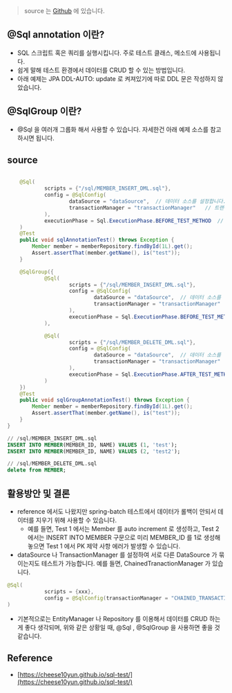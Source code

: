 > source 는 [Github](https://github.com/leechoongyon/spring-boot-batch-example) 에 있습니다.

## @Sql annotation 이란?
- SQL 스크립트 혹은 쿼리를 실행시킵니다. 주로 테스트 클래스, 메소드에 사용됩니다.
- 쉽게 말해 테스트 환경에서 데이터를 CRUD 할 수 있는 방법입니다.
- 아래 예제는 JPA DDL-AUTO: update 로 켜져있기에 따로 DDL 문은 작성하지 않았습니다.

## @SqlGroup 이란?
- @Sql 을 여러개 그룹화 해서 사용할 수 있습니다. 자세한건 아래 예제 소스를 참고하시면 됩니다.

## source
```java

    @Sql(
            scripts = {"/sql/MEMBER_INSERT_DML.sql"},
            config = @SqlConfig(
                    dataSource = "dataSource",  // 데이터 소스를 설정합니다.
                    transactionManager = "transactionManager"   // 트랜잭션 매니저를 설정합니다.
            ),
            executionPhase = Sql.ExecutionPhase.BEFORE_TEST_METHOD  // 테스트 메소드 시작 전에 동작합니다.
    )
    @Test
    public void sqlAnnotationTest() throws Exception {
        Member member = memberRepository.findById(1L).get();
        Assert.assertThat(member.getName(), is("test"));
    }

    @SqlGroup({
            @Sql(
                    scripts = {"/sql/MEMBER_INSERT_DML.sql"},
                    config = @SqlConfig(
                            dataSource = "dataSource",  // 데이터 소스를 설정합니다.
                            transactionManager = "transactionManager"   // 트랜잭션 매니저를 설정합니다.
                    ),
                    executionPhase = Sql.ExecutionPhase.BEFORE_TEST_METHOD  // 테스트 메소드 시작 전에 동작합니다.
            ),

            @Sql(
                    scripts = {"/sql/MEMBER_DELETE_DML.sql"},
                    config = @SqlConfig(
                            dataSource = "dataSource",  // 데이터 소스를 설정합니다.
                            transactionManager = "transactionManager"   // 트랜잭션 매니저를 설정합니다.
                    ),
                    executionPhase = Sql.ExecutionPhase.AFTER_TEST_METHOD  // 테스트 메소드 끝나고 동작합니다.
            )
    })
    @Test
    public void sqlGroupAnnotationTest() throws Exception {
        Member member = memberRepository.findById(1L).get();
        Assert.assertThat(member.getName(), is("test"));
    }
}
```

```sql
// /sql/MEMBER_INSERT_DML.sql
INSERT INTO MEMBER(MEMBER_ID, NAME) VALUES (1, 'test');
INSERT INTO MEMBER(MEMBER_ID, NAME) VALUES (2, 'test2');

// /sql/MEMBER_DELETE_DML.sql
delete from MEMBER;
```

## 활용방안 및 결론
- reference 에서도 나왔지만 spring-batch 테스트에서 데이터가 롤백이 안되서 데이터를 지우기 위해 사용할 수 있습니다.
  - 예를 들면, Test 1 에서는 Member 를 auto increment 로 생성하고, Test 2 에서는 INSERT INTO MEMBER 구문으로 미리 MEMBER_ID 를 1로 생성해놓으면 Test 1 에서 PK 제약 사항 에러가 발생할 수 있습니다.
- dataSource 나 TransactionManager 를 설정하여 서로 다른 DataSource 가 묶이는지도 테스트가 가능합니다. 예를 들면, ChainedTranactionManager 가 있습니다.

```java
@Sql(
            scripts = {xxx},
            config = @SqlConfig(transactionManager = "CHAINED_TRANSACTION_MANAGER")
)
```

- 기본적으로는 EntityManager 나 Repository 를 이용해서 데이터를 CRUD 하는게 좋다 생각되며, 위와 같은 상황일 때, @Sql , @SqlGroup 을 사용하면 좋을 것 같습니다.

## Reference
- [https://cheese10yun.github.io/sql-test/](https://cheese10yun.github.io/sql-test/)
